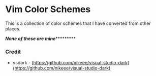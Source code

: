 # Vim Color Schemes

This is a collection of color schemes that I have converted from other places.

*****None of these are mine**************

### Credit

- vsdark - [https://github.com/nikeee/visual-studio-dark](https://github.com/nikeee/visual-studio-dark)
